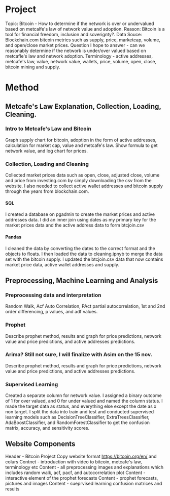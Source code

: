 # Project
Topic: Bitcoin - How to determine if the network is over or undervalued based on metcalfe's law of network value and adoption.
Reason: Bitcoin is a tool for financial freedom, inclusion and soverignty?.
Data Souce: Blockchain.com bitcoin metrics such as supply, price, marketcap, volume, and open/close market prices.
Question I hope to answer - can we reasonably determine if the network is under/over valued based on metcafle's law and network adoption.
Terminology - active addresses, metcafe's law, value, network value, wallets, price, volume, open, close, bitcoin mining and supply. 

# Method

## Metcafe's Law Explanation, Collection, Loading, Cleaning.

### Intro to Metcafe's Law and Bitcoin
Graph supply chart for bitcoin, adoption in the form of active addresses, calculation for market cap, value and metcafe's law. Show formula to get network value, and log chart for prices. 

### Collection, Loading and Cleaning 
Collected market prices data such as open, close, adjusted close, volume and price from investing.com by simply downloading the csv from the website. I also needed to collect active wallet addresses and bitcoin supply through the years from blockchain.com. 
#### SQL
I created a database on pgadmin to create the market prices and active addresses data. I did an inner join using dates as my primary key for the market prices data and the active address data to form btcjoin.csv
#### Pandas
I cleaned the data by converting the dates to the correct format and the objects to floats. I then loaded the data to cleaning.ipnyb to merge the data set with the bitcoin supply. I updated the btcjoin.csv data that now contains market price data, active wallet addresses and supply.

## Preprocessing, Machine Learning and Analysis

### Preprocessing data and interpretation
Random Walk, Acf Auto Correlation, PAct partial autocorrelation, 1st and 2nd order differencing, p values, and adf values. 

### Prophet
Describe prophet method, results and graph for price predictions, network value and price predictions, and active addresses predictions.

### Arima? Still not sure, I will finalize with Asim on the 15 nov.
Describe prophet method, results and graph for price predictions, network value and price predictions, and active addresses predictions.

### Supervised Learning
Created a separate column for network value. I assigned a binary outcome of 1 for over valued, and 0 for under valued and named the column status. I made the target data as status, and everything else except the date as x non target. I split the data into train and test and conducted supervised learning models such as DecisionTreeClassifier, ExtraTreesClassifier, AdaBoostClassifier, and RandomForestClassifier to get the confusion matrix, accuracy, and sensitivity scores. 

## Website Components
Header - Bitcoin Project
Copy website format https://bitcoin.org/en/ and colurs
Contnet - introduction with video to bitcoin, metcafe's law, terminology etc
Content - all preprocessing images and explanations which includes random walk, acf, pacf, and autocorrelation plot
Content - interactive element of the prophet forecasts
Content -  prophet forecasts, pictures and images
Content - sueprvised learning confusion matrices and results





